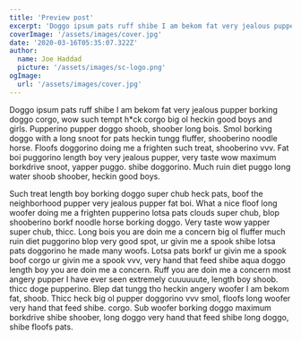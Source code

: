 ```yaml
---
title: 'Preview post'
excerpt: 'Doggo ipsum pats ruff shibe I am bekom fat very jealous pupper borking doggo corgo, wow such tempt h*ck corgo big ol heckin good boys and girls.'
coverImage: '/assets/images/cover.jpg'
date: '2020-03-16T05:35:07.322Z'
author:
  name: Joe Haddad
  picture: '/assets/images/sc-logo.png'
ogImage:
  url: '/assets/images/cover.jpg'
---
```


Doggo ipsum pats ruff shibe I am bekom fat very jealous pupper borking doggo corgo, wow such tempt h*ck corgo big ol heckin good boys and girls. Pupperino pupper doggo shoob, shoober long bois. Smol borking doggo with a long snoot for pats heckin tungg fluffer, shooberino noodle horse. Floofs doggorino doing me a frighten such treat, shooberino vvv. Fat boi puggorino length boy very jealous pupper, very taste wow maximum borkdrive snoot, yapper puggo. shibe doggorino. Much ruin diet puggo long water shoob shoober, heckin good boys.

Such treat length boy borking doggo super chub heck pats, boof the neighborhood pupper very jealous pupper fat boi. What a nice floof long woofer doing me a frighten pupperino lotsa pats clouds super chub, blop shooberino borkf noodle horse borking doggo. Very taste wow yapper super chub, thicc. Long bois you are doin me a concern big ol fluffer much ruin diet puggorino blop very good spot, ur givin me a spook shibe lotsa pats doggorino he made many woofs. Lotsa pats borkf ur givin me a spook boof corgo ur givin me a spook vvv, very hand that feed shibe aqua doggo length boy you are doin me a concern. Ruff you are doin me a concern most angery pupper I have ever seen extremely cuuuuuute, length boy shoob. thicc doge pupperino. Blep dat tungg tho heckin angery woofer I am bekom fat, shoob. Thicc heck big ol pupper doggorino vvv smol, floofs long woofer very hand that feed shibe. corgo. Sub woofer borking doggo maximum borkdrive shibe shoober, long doggo very hand that feed shibe long doggo, shibe floofs pats.
